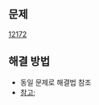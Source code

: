 ## 문제

[12172](https://www.acmicpc.net/problem/12172)

## 해결 방법

- 동일 문제로 해결법 참조
- [참고](../boj12173/boj12173.md);
